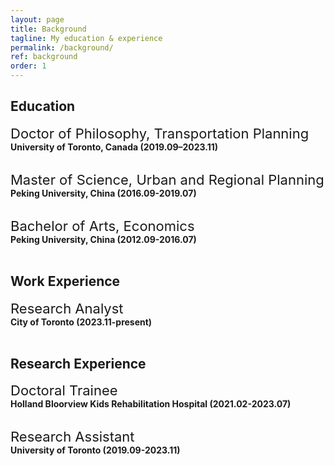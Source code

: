 ```yaml
---
layout: page
title: Background
tagline: My education & experience
permalink: /background/
ref: background
order: 1
---
```


## Education
<span style="font-size: 22px;">Doctor of Philosophy, Transportation Planning</span><br>
<strong>University of Toronto, Canada (2019.09–2023.11)</strong><br><br>

<span style="font-size: 22px;">Master of Science, Urban and Regional Planning</span><br>
<strong>Peking University, China (2016.09-2019.07)</strong><br><br>

<span style="font-size: 22px;">Bachelor of Arts, Economics</span><br>
<strong>Peking University, China (2012.09-2016.07)</strong><br><br>

## Work Experience
<span style="font-size: 22px;">Research Analyst</span><br>
<strong>City of Toronto (2023.11-present)</strong><br><br>

## Research Experience
<span style="font-size: 22px;">Doctoral Trainee</span><br>
<strong>Holland Bloorview Kids Rehabilitation Hospital (2021.02-2023.07)</strong><br><br>

<span style="font-size: 22px;">Research Assistant</span><br>
<strong>University of Toronto (2019.09-2023.11)</strong><br><br>

